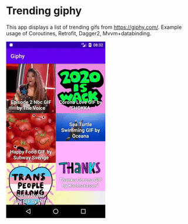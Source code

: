 # Trending giphy

This app displays a list of trending gifs from https://giphy.com/. Example usage of Coroutines, Retrofit, Dagger2, Mvvm+databinding.

![](https://github.com/VolodymyrMachekhin/Trending-Gifs/blob/master/app.gif?raw=true)
